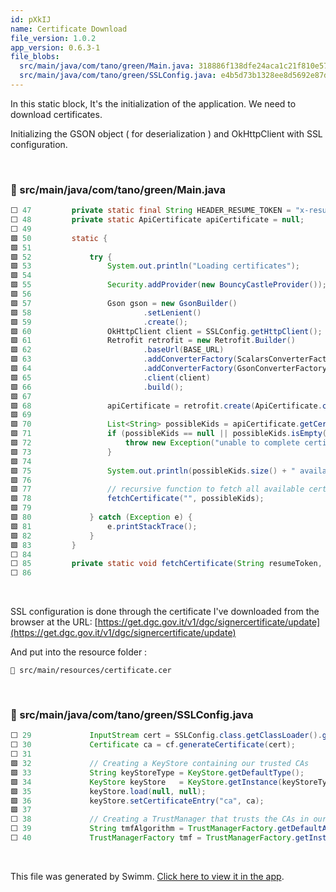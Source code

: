 ```yaml
---
id: pXkIJ
name: Certificate Download
file_version: 1.0.2
app_version: 0.6.3-1
file_blobs:
  src/main/java/com/tano/green/Main.java: 318886f138dfe24aca1c21f810e57b07919d5ed4
  src/main/java/com/tano/green/SSLConfig.java: e4b5d73b1328ee8d5692e87d1e279bae23775582
---
```


In this static block, It's the initialization of the application. We need to download certificates.

Initializing the GSON object ( for deserialization ) and OkHttpClient with SSL configuration.

<br/>


<!-- NOTE-swimm-snippet: the lines below link your snippet to Swimm -->
### 📄 src/main/java/com/tano/green/Main.java
```java
⬜ 47         private static final String HEADER_RESUME_TOKEN = "x-resume-token";
⬜ 48         private static ApiCertificate apiCertificate = null;
⬜ 49     
🟩 50         static {
🟩 51     
🟩 52             try {
🟩 53                 System.out.println("Loading certificates");
🟩 54     
🟩 55                 Security.addProvider(new BouncyCastleProvider());
🟩 56     
🟩 57                 Gson gson = new GsonBuilder()
🟩 58                         .setLenient()
🟩 59                         .create();
🟩 60                 OkHttpClient client = SSLConfig.getHttpClient();
🟩 61                 Retrofit retrofit = new Retrofit.Builder()
🟩 62                         .baseUrl(BASE_URL)
🟩 63                         .addConverterFactory(ScalarsConverterFactory.create())
🟩 64                         .addConverterFactory(GsonConverterFactory.create(gson))
🟩 65                         .client(client)
🟩 66                         .build();
🟩 67     
🟩 68                 apiCertificate = retrofit.create(ApiCertificate.class);
🟩 69     
🟩 70                 List<String> possibleKids = apiCertificate.getCertStatus().execute().body();
🟩 71                 if (possibleKids == null || possibleKids.isEmpty()) {
🟩 72                     throw new Exception("unable to complete certificate validation");
🟩 73                 }
🟩 74     
🟩 75                 System.out.println(possibleKids.size() + " available kids");
🟩 76     
🟩 77                 // recursive function to fetch all available certificates
🟩 78                 fetchCertificate("", possibleKids);
🟩 79     
🟩 80             } catch (Exception e) {
🟩 81                 e.printStackTrace();
🟩 82             }
🟩 83         }
⬜ 84     
⬜ 85         private static void fetchCertificate(String resumeToken, List<String> possibleKids) throws CertificateException, IOException {
⬜ 86     
```

<br/>

SSL configuration is done through the certificate I've downloaded from the browser at the URL: [https://get.dgc.gov.it/v1/dgc/signercertificate/update](https://get.dgc.gov.it/v1/dgc/signercertificate/update)

And put into the resource folder :

`📄 src/main/resources/certificate.cer`

<br/>

<!-- NOTE-swimm-snippet: the lines below link your snippet to Swimm -->
### 📄 src/main/java/com/tano/green/SSLConfig.java
```java
⬜ 29             InputStream cert = SSLConfig.class.getClassLoader().getResourceAsStream("certificate.cer");
⬜ 30             Certificate ca = cf.generateCertificate(cert);
⬜ 31     
🟩 32             // Creating a KeyStore containing our trusted CAs
🟩 33             String keyStoreType = KeyStore.getDefaultType();
🟩 34             KeyStore keyStore   = KeyStore.getInstance(keyStoreType);
🟩 35             keyStore.load(null, null);
🟩 36             keyStore.setCertificateEntry("ca", ca);
🟩 37     
⬜ 38             // Creating a TrustManager that trusts the CAs in our KeyStore.
⬜ 39             String tmfAlgorithm = TrustManagerFactory.getDefaultAlgorithm();
⬜ 40             TrustManagerFactory tmf = TrustManagerFactory.getInstance(tmfAlgorithm);
```

<br/>

This file was generated by Swimm. [Click here to view it in the app](https://app.swimm.io/#/repos/Z2l0aHViJTNBJTNBZ3JlZW5wYXNzLXZlcmlmeSUzQSUzQUdhZXRhbm9QaWF6em9sbGE=/docs/pXkIJ).